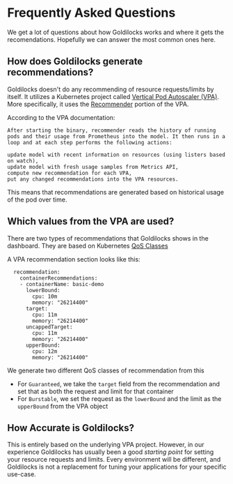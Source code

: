# Frequently Asked Questions

We get a lot of questions about how Goldilocks works and where it gets the recomendations. Hopefully we can answer the most common ones here.

## How does Goldilocks generate recommendations?

Goldilocks doesn't do any recommending of resource requests/limits by itself. It utilizes a Kubernetes project called [Vertical Pod Autoscaler (VPA)](https://github.com/kubernetes/autoscaler/tree/master/vertical-pod-autoscaler). More specifically, it uses the [Recommender](https://github.com/kubernetes/autoscaler/blob/master/vertical-pod-autoscaler/pkg/recommender/README.md) portion of the VPA.

According to the VPA documentation:

```
After starting the binary, recommender reads the history of running pods and their usage from Prometheus into the model. It then runs in a loop and at each step performs the following actions:

update model with recent information on resources (using listers based on watch),
update model with fresh usage samples from Metrics API,
compute new recommendation for each VPA,
put any changed recommendations into the VPA resources.
```

This means that recommendations are generated based on historical usage of the pod over time.

## Which values from the VPA are used?

There are two types of recommendations that Goldilocks shows in the dashboard. They are based on Kubernetes [QoS Classes](https://kubernetes.io/docs/tasks/configure-pod-container/quality-service-pod/)

A VPA recommendation section looks like this:

```
  recommendation:
    containerRecommendations:
    - containerName: basic-demo
      lowerBound:
        cpu: 10m
        memory: "26214400"
      target:
        cpu: 11m
        memory: "26214400"
      uncappedTarget:
        cpu: 11m
        memory: "26214400"
      upperBound:
        cpu: 12m
        memory: "26214400"
```

We generate two different QoS classes of recommendation from this

* For `Guaranteed`, we take the `target` field from the recommendation and set that as both the request and limit for that container
* For `Burstable`, we set the request as the `lowerBound` and the limit as the `upperBound` from the VPA object

## How Accurate is Goldilocks?

This is entirely based on the underlying VPA project. However, in our experience Goldilocks has usually been a good _starting point_ for setting your resource requests and limits. Every environment will be different, and Goldilocks is not a replacement for tuning your applications for your specific use-case.
